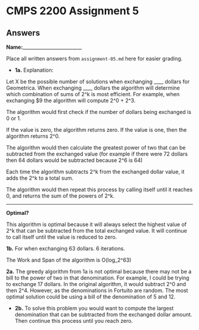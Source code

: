 # CMPS 2200 Assignment 5
## Answers

**Name:**_________________________


Place all written answers from `assignment-05.md` here for easier grading.





- **1a.**
Explanation:

Let X be the possible number of solutions when exchanging ____ dollars for Geometrica. When exchanging ____ dollars the algorithm will determine which combination of sums of 2^k is most efficient. For example, when exchanging $9 the algorithm will compute 2^0 + 2^3.

  The algorithm would first check if the number of dollars being exchanged is 0 or 1.
  
If the value is zero, the algorithm returns zero. If the value is one, then the algorithm returns 2^0.

The algorithm would then calculate the greatest power of two that can be subtracted from the exchanged value (for example if there were 72 dollars then 64 dollars would be subtracted because 2^6 is 64)
    
Each time the algorithm subtracts 2^k from the exchanged dollar value, it adds the 2^k to a total sum. 

The algorithm would then repeat this process by calling itself until it reaches 0, and returns the sum of the powers of 2^k.
***
**Optimal?**

This algorithm is optimal because it will always select the highest value of 2^k that can be subtracted from the total exchanged value. It will continue to call itself until the value is reduced to zero.

**1b.**
For when exchanging 63 dollars.
6 iterations.

The Work and Span of the algorithm is O(log_2^63)


**2a.**
The greedy algorithm from 1a is not optimal because there may not be a bill to the power of two in that denomination. For example, I could be trying to exchange 17 dollars.
  In the original algorithm, it would subtract 2^0 and then 2^4.
However, as the denominations in Fortuito are random. The most optimal solution could be using a bill of the denomination of 5 and 12. 

- **2b.**
To solve this problem you would want to compute the largest denomination that can be subtracted from the exchanged dollar amount. Then continue this process until you reach zero.


